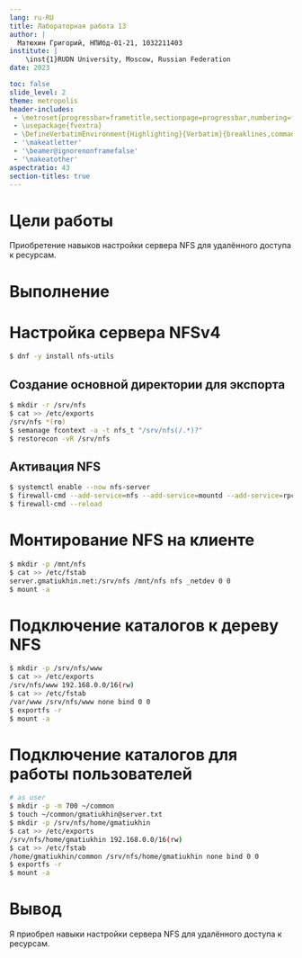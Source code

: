 ```yaml
---
lang: ru-RU
title: Лабораторная работа 13
author: |
  Матюхин Григорий, НПИбд-01-21, 1032211403
institute: |
	\inst{1}RUDN University, Moscow, Russian Federation
date: 2023

toc: false
slide_level: 2
theme: metropolis
header-includes: 
 - \metroset{progressbar=frametitle,sectionpage=progressbar,numbering=fraction}
 - \usepackage{fvextra}
 - \DefineVerbatimEnvironment{Highlighting}{Verbatim}{breaklines,commandchars=\\\{\}}
 - '\makeatletter'
 - '\beamer@ignorenonframefalse'
 - '\makeatother'
aspectratio: 43
section-titles: true
---
```


# Цели работы
Приобретение навыков настройки сервера NFS для удалённого доступа к ресурсам.

# Выполнение

# Настройка сервера NFSv4

```bash
$ dnf -y install nfs-utils
```

## Создание основной директории для экспорта

```bash
$ mkdir -r /srv/nfs
$ cat >> /etc/exports
/srv/nfs *(ro)
$ semanage fcontext -a -t nfs_t "/srv/nfs(/.*)?"
$ restorecon -vR /srv/nfs
```

## Активация NFS

```bash
$ systemctl enable --now nfs-server
$ firewall-cmd --add-service=nfs --add-service=mountd --add-service=rpc-bind --permanent
$ firewall-cmd --reload
```

# Монтирование NFS на клиенте

```bash
$ mkdir -p /mnt/nfs
$ cat >> /etc/fstab
server.gmatiukhin.net:/srv/nfs /mnt/nfs nfs _netdev 0 0
$ mount -a
```

# Подключение каталогов к дереву NFS

```bash
$ mkdir -p /srv/nfs/www
$ cat >> /etc/exports
/srv/nfs/www 192.168.0.0/16(rw)
$ cat >> /etc/fstab
/var/www /srv/nfs/www none bind 0 0
$ exportfs -r
$ mount -a
```

# Подключение каталогов для работы пользователей

```bash
# as user
$ mkdir -p -m 700 ~/common
$ touch ~/common/gmatiukhin@server.txt
$ mkdir -p /srv/nfs/home/gmatiukhin
$ cat >> /etc/exports
/srv/nfs/home/gmatiukhin 192.168.0.0/16(rw)
$ cat >> /etc/fstab
/home/gmatiukhin/common /srv/nfs/home/gmatiukhin none bind 0 0
$ exportfs -r
$ mount -a
```

# Вывод
Я приобрел навыки настройки сервера NFS для удалённого доступа к ресурсам.
